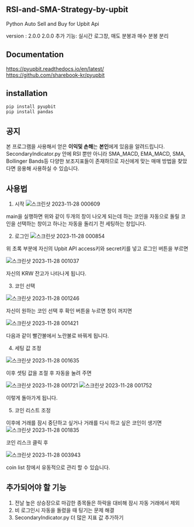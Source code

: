 ## RSI-and-SMA-Strategy-by-upbit

Python Auto Sell and Buy for Upbit Api

version : 2.0.0
2.0.0 추가 기능: 실시간 로그창, 매도 분봉과 매수 분봉 분리

## Documentation
https://pyupbit.readthedocs.io/en/latest/
</br>https://github.com/sharebook-kr/pyupbit

## installation

```
pip install pyupbit
pip install pandas
```

## 공지

본 프로그램을 사용해서 얻은 **이익및 손해**는 **본인**에게 있음을 알려드립니다.
SecondaryIndicator.py 안에 RSI 뿐만 아니라 SMA_MACD, EMA_MACD, SMA, Bollinger Bands등 다양한 보조지표들이 존재하므로
자신에게 맞는 매매 방법을 찾았다면 응용해 사용하실 수 있습니다.

## 사용법

1. 시작
![스크린샷 2023-11-28 000609](https://github.com/Greenbraird/Auto-Sell-Buy-with-Secondary-Indicator/assets/87434273/e65f650e-7be0-4fb1-8c16-19038358914a)

main을 실행하면 위와 같이 두개의 창이 나오게 되는데 하는 코인을 자동으로 돌릴 코인을 선택하는 창이고 하나는 자동을 돌리기 전 세팅하는 창입니다.

2. 로그인
![스크린샷 2023-11-28 000854](https://github.com/Greenbraird/Auto-Sell-Buy-with-Secondary-Indicator/assets/87434273/0abd0457-2042-4332-86b0-71772d2bcb67)

위 초록 부분에 자신의 Upbit API access키와 secret키를 넣고 로그인 버튼을 부르면

![스크린샷 2023-11-28 001037](https://github.com/Greenbraird/Auto-Sell-Buy-with-Secondary-Indicator/assets/87434273/1734d982-af22-4613-b452-28651991af5e)

자신의 KRW 잔고가 나타나게 됩니다.

3. 코인 선택

![스크린샷 2023-11-28 001246](https://github.com/Greenbraird/Auto-Sell-Buy-with-Secondary-Indicator/assets/87434273/c9cb5c8d-5571-4121-ba6a-7fd338de0f0b)

자신이 원하는 코인 선택 후 확인 버튼을 누르면 창이 꺼지면

![스크린샷 2023-11-28 001421](https://github.com/Greenbraird/Auto-Sell-Buy-with-Secondary-Indicator/assets/87434273/cc3e1861-6357-44c6-8e52-62eafba8e41e)

다음과 같이 빨간불에서 노란불로 바꿔게 됩니다.

4. 세팅 값 조정

![스크린샷 2023-11-28 001635](https://github.com/Greenbraird/Auto-Sell-Buy-with-Secondary-Indicator/assets/87434273/897439a5-7070-4cdd-9c1d-a6ba6ac27940)

이후 셋팅 값을 조절 후 자동을 눌려 주면

![스크린샷 2023-11-28 001721](https://github.com/Greenbraird/Auto-Sell-Buy-with-Secondary-Indicator/assets/87434273/d8ce06d0-1b43-40c0-91e1-2ec00ec75ac9)
![스크린샷 2023-11-28 001752](https://github.com/Greenbraird/Auto-Sell-Buy-with-Secondary-Indicator/assets/87434273/9858b817-133f-469f-8ee6-6de1d353a67b)

이렇게 돌아가게 됩니다.

5. 코인 리스트 조정

이후에 거래를 잠시 중단하고 싶거나 거래를 다시 하고 싶은 코인이 생기면 
![스크린샷 2023-11-28 001835](https://github.com/Greenbraird/Auto-Sell-Buy-with-Secondary-Indicator/assets/87434273/b52e479c-dc34-4db3-93da-c9b6e8899413)

코인 리스크 클릭 후 

![스크린샷 2023-11-28 003943](https://github.com/Greenbraird/Auto-Sell-Buy-with-Secondary-Indicator/assets/87434273/356e8f15-67f0-4f85-b8a4-98d85d94bf75)

coin list 창에서 유동적으로 관리 할 수 있습니다.

## 추가되어야 할 기능
1. 전날 높은 상승장으로 마감한 종목들은 하락을 대비해 잠시 자동 거래에서 제외
2. 비 로그인시 자동을 돌렸을 때 팅기는 문제 해결
3. SecondaryIndicator.py 더 많은 지표 값 추가하기
